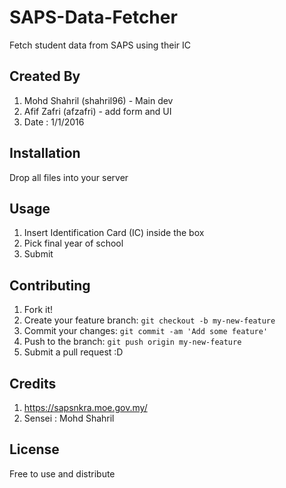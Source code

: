 # SAPS-Data-Fetcher
Fetch student data from SAPS using their IC

## Created By
1. Mohd Shahril (shahril96) - Main dev
2. Afif Zafri (afzafri) - add form and UI
3. Date : 1/1/2016

## Installation
Drop all files into your server  

## Usage
1. Insert Identification Card (IC) inside the box
2. Pick final year of school
3. Submit

## Contributing

1. Fork it!
2. Create your feature branch: `git checkout -b my-new-feature`
3. Commit your changes: `git commit -am 'Add some feature'`
4. Push to the branch: `git push origin my-new-feature`
5. Submit a pull request :D

## Credits

1. https://sapsnkra.moe.gov.my/
2. Sensei : Mohd Shahril

## License

Free to use and distribute
